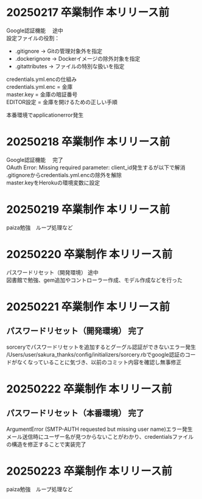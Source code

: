 # 20250217 卒業制作 本リリース前<br>
Google認証機能 　途中<br>
設定ファイルの役割：<br>
- .gitignore    → Gitの管理対象外を指定
- .dockerignore → Dockerイメージの除外対象を指定
- .gitattributes → ファイルの特別な扱いを指定

credentials.yml.encの仕組み<br>
credentials.yml.enc = 金庫<br>
master.key = 金庫の暗証番号<br>
EDITOR設定 = 金庫を開けるための正しい手順<br>

本番環境でapplicationerror発生<br>


# 20250218 卒業制作 本リリース前<br>
Google認証機能 　完了<br>
OAuth Error: Missing required parameter: client_id発生するが以下で解消<br>
.gitignoreからcredentials.yml.encの除外を解除<br>
master.keyをHerokuの環境変数に設定<br>

# 20250219 卒業制作 本リリース前<br>
paiza勉強　ループ処理など<br>

# 20250220 卒業制作 本リリース前<br>
パスワードリセット（開発環境） 途中<br>
図書館で勉強、gem追加やコントローラー作成、モデル作成などを行った<br>

# 20250221 卒業制作 本リリース前<br>
## パスワードリセット（開発環境） 完了<br>
sorceryでパスワードリセットを追加するとグーグル認証ができないエラー発生<br>
/Users/user/sakura_thanks/config/initializers/sorcery.rbでgoogle認証のコードがなくなっていることに気づき、以前のコミット内容を確認し無事修正<br>

# 20250222 卒業制作 本リリース前<br>
## パスワードリセット（本番環境） 完了<br>
ArgumentError (SMTP-AUTH requested but missing user name)エラー発生<br>
メール送信時にユーザー名が見つからないことがわかり、credentialsファイルの構造を修正することで実装完了<br>

# 20250223 卒業制作 本リリース前<br>
paiza勉強　ループ処理など<br>